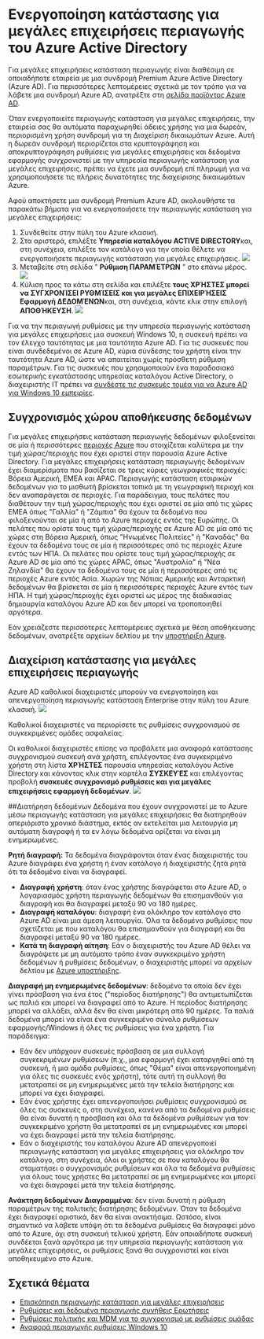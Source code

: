<properties
    pageTitle="Ενεργοποίηση κατάστασης για μεγάλες επιχειρήσεις περιαγωγής του Azure Active Directory | Microsoft Azure"
    description="Συνήθεις ερωτήσεις σχετικά με τις ρυθμίσεις για μεγάλες επιχειρήσεις κατάσταση περιαγωγής σε συσκευές με Windows. Για μεγάλες επιχειρήσεις κατάσταση περιαγωγής παρέχει στους χρήστες μια ενοποιημένη εμπειρία όλες τις συσκευές Windows τους και μειώνει το χρόνο που χρειάζεται για τη ρύθμιση παραμέτρων μιας νέας συσκευής."
    services="active-directory"
    keywords="για μεγάλες επιχειρήσεις κατάσταση περιαγωγής, cloud των windows και τον τρόπο ενεργοποίησης περιαγωγής κατάσταση για μεγάλες επιχειρήσεις"
    documentationCenter=""
    authors="femila"
    manager="swadhwa"
    editor="curtand"/>

<tags
    ms.service="active-directory"  
    ms.workload="identity"
    ms.tgt_pltfrm="na"
    ms.devlang="na"
    ms.topic="article"
    ms.date="09/27/2016"
    ms.author="femila"/>



# <a name="enable-enterprise-state-roaming-in-azure-active-directory"></a>Ενεργοποίηση κατάστασης για μεγάλες επιχειρήσεις περιαγωγής του Azure Active Directory

Για μεγάλες επιχειρήσεις κατάσταση περιαγωγής είναι διαθέσιμη σε οποιαδήποτε εταιρεία με μια συνδρομή Premium Azure Active Directory (Azure AD). Για περισσότερες λεπτομέρειες σχετικά με τον τρόπο για να λάβετε μια συνδρομή Azure AD, ανατρέξτε στη [σελίδα προϊόντος Azure AD](https://azure.microsoft.com/services/active-directory).

Όταν ενεργοποιείτε περιαγωγής κατάσταση για μεγάλες επιχειρήσεις, την εταιρεία σας θα αυτόματα παραχωρηθεί άδειες χρήσης για μια δωρεάν, περιορισμένη χρήση συνδρομή για τη Διαχείριση δικαιωμάτων Azure. Αυτή η δωρεάν συνδρομή περιορίζεται στα κρυπτογράφηση και αποκρυπτογράφηση ρυθμίσεις για μεγάλες επιχειρήσεις και δεδομένα εφαρμογής συγχρονιστεί με την υπηρεσία περιαγωγής κατάσταση για μεγάλες επιχειρήσεις. πρέπει να έχετε μια συνδρομή επί πληρωμή για να χρησιμοποιήσετε τις πλήρεις δυνατότητες της διαχείρισης δικαιωμάτων Azure.

Αφού αποκτήσετε μια συνδρομή Premium Azure AD, ακολουθήστε τα παρακάτω βήματα για να ενεργοποιήσετε την περιαγωγής κατάσταση για μεγάλες επιχειρήσεις:

1. Συνδεθείτε στην πύλη του Azure κλασική.
2. Στα αριστερά, επιλέξτε **Υπηρεσία καταλόγου ACTIVE DIRECTORY**και, στη συνέχεια, επιλέξτε τον κατάλογο για την οποία θέλετε να ενεργοποιήσετε περιαγωγής κατάσταση για μεγάλες επιχειρήσεις.
![](./media/active-directory-enterprise-state-roaming/active-directory-enterprise-state-roaming.png)
3. Μεταβείτε στη σελίδα " **Ρύθμιση ΠΑΡΑΜΈΤΡΩΝ** " στο επάνω μέρος.
![](./media/active-directory-enterprise-state-roaming/active-directory-enterprise-state-roaming-configure.png)
4.  Κύλιση προς τα κάτω στη σελίδα και επιλέξτε **τους ΧΡΉΣΤΕΣ μπορεί να ΣΥΓΧΡΟΝΊΣΕΙ ΡΥΘΜΊΣΕΙΣ και για μεγάλες ΕΠΙΧΕΙΡΉΣΕΙΣ Εφαρμογή ΔΕΔΟΜΈΝΩΝ**και, στη συνέχεια, κάντε κλικ στην επιλογή **ΑΠΟΘΉΚΕΥΣΗ**.
![](./media/active-directory-enterprise-state-roaming/active-directory-enterprise-state-roaming-select-all-sync-settings.png)

Για να την περιαγωγή ρυθμίσεις με την υπηρεσία περιαγωγής κατάσταση για μεγάλες επιχειρήσεις μια συσκευή Windows 10, η συσκευή πρέπει να τον έλεγχο ταυτότητας με μια ταυτότητα Azure AD. Για τις συσκευές που είναι συνδεδεμένοι σε Azure AD, κύρια σύνδεσης του χρήστη είναι την ταυτότητα Azure AD, ώστε να απαιτείται χωρίς πρόσθετη ρύθμιση παραμέτρων. Για τις συσκευές που χρησιμοποιούν ένα παραδοσιακό εσωτερικής εγκατάστασης υπηρεσίας καταλόγου Active Directory, ο διαχειριστής IT πρέπει να [συνδέστε τις συσκευές τομέα για να Azure AD για Windows 10 εμπειρίες](active-directory-azureadjoin-devices-group-policy.md).

## <a name="sync-data-storage"></a>Συγχρονισμός χώρου αποθήκευσης δεδομένων
Για μεγάλες επιχειρήσεις κατάσταση περιαγωγής δεδομένων φιλοξενείται σε μία ή περισσότερες [περιοχές Azure](https://azure.microsoft.com/regions/ ) που στοιχίζεται καλύτερα με την τιμή χώρας/περιοχής που έχει οριστεί στην παρουσία Azure Active Directory. Για μεγάλες επιχειρήσεις κατάσταση περιαγωγής δεδομένων έχει διαμερίσματα που βασίζεται σε τρεις κύριες γεωγραφικές περιοχές: Βόρεια Αμερική, EMEA και APAC. Περιαγωγής κατάσταση εταιρικών δεδομένων για το μισθωτή βρίσκεται τοπικά με τη γεωγραφική περιοχή και δεν αναπαράγεται σε περιοχές.  Για παράδειγμα, τους πελάτες που διαθέτουν την τιμή χώρας/περιοχής που έχει οριστεί σε μία από τις χώρες EMEA όπως "Γαλλία" ή "Ζάμπια" θα έχουν τα δεδομένα που φιλοξενούνται σε μία ή από το Azure περιοχές εντός της Ευρώπης.  Οι πελάτες που ορίστε τους τιμή χώρας/περιοχής σε Azure AD σε μία από τις χώρες στη Βόρεια Αμερική, όπως "Ηνωμένες Πολιτείες" ή "Καναδάς" θα έχουν τα δεδομένα τους σε μία ή περισσότερες από τις περιοχές Azure εντός των ΗΠΑ.  Οι πελάτες που ορίστε τους τιμή χώρας/περιοχής σε Azure AD σε μία από τις χώρες APAC, όπως "Αυστραλία" ή "Νέα Ζηλανδία" θα έχουν τα δεδομένα τους σε μία ή περισσότερες από τις περιοχές Azure εντός Ασία.  Χωρών της Νότιας Αμερικής και Ανταρκτική δεδομένων θα βρίσκεται σε μία ή περισσότερες περιοχές Azure εντός των ΗΠΑ.  Η τιμή χώρας/περιοχής έχει οριστεί ως μέρος της διαδικασίας δημιουργία καταλόγου Azure AD και δεν μπορεί να τροποποιηθεί αργότερα. 

Εάν χρειάζεστε περισσότερες λεπτομέρειες σχετικά με θέση αποθήκευσης δεδομένων, ανατρέξτε αρχείων δελτίου με την [υποστήριξη Azure](https://azure.microsoft.com/support/options/).

## <a name="manage-enterprise-state-roaming"></a>Διαχείριση κατάστασης για μεγάλες επιχειρήσεις περιαγωγής
Azure AD καθολικοί διαχειριστές μπορούν να ενεργοποίηση και απενεργοποίηση περιαγωγής κατάσταση Enterprise στην πύλη του Azure κλασική.
![](./media/active-directory-enterprise-state-roaming/active-directory-enterprise-state-roaming-manage.png)

Καθολικοί διαχειριστές να περιορίσετε τις ρυθμίσεις συγχρονισμού σε συγκεκριμένες ομάδες ασφαλείας.

Οι καθολικοί διαχειριστές επίσης να προβάλετε μια αναφορά κατάστασης συγχρονισμού συσκευή ανά χρήστη, επιλέγοντας ένα συγκεκριμένο χρήστη στη λίστα **ΧΡΉΣΤΕΣ** παρουσία υπηρεσίας καταλόγου Active Directory και κάνοντας κλικ στην καρτέλα **ΣΥΣΚΕΥΈΣ** και επιλέγοντας προβολή **συσκευές συγχρονισμό ρυθμίσεις και για μεγάλες επιχειρήσεις εφαρμογή δεδομένων**.
![](./media/active-directory-enterprise-state-roaming/active-directory-enterprise-state-roaming-device-sync-settings.png)

##<a name="data-retention"></a>Διατήρηση δεδομένων
Δεδομένα που έχουν συγχρονιστεί με το Azure μέσω περιαγωγής κατάσταση για μεγάλες επιχειρήσεις θα διατηρηθούν απεριόριστο χρονικό διάστημα, εκτός αν εκτελείται μια λειτουργία μη αυτόματη διαγραφή ή τα εν λόγω δεδομένα ορίζεται να είναι μη ενημερωμένες. 

**Ρητή διαγραφή:** Τα δεδομένα διαγράφονται όταν ένας διαχειριστής του Azure διαγράφει ένα χρήστη ή έναν κατάλογο ή διαχειριστής ζητά ρητά ότι τα δεδομένα είναι να διαγραφεί.

- **Διαγραφή χρήστη**: όταν ένας χρήστης διαγράφεται στο Azure AD, ο λογαριασμός χρήστη περιαγωγής δεδομένων θα επισημανθούν για διαγραφή και θα διαγραφεί μεταξύ 90 να 180 ημέρες. 
- **Διαγραφή καταλόγου**: διαγραφή ένα ολόκληρο τον κατάλογο στο Azure AD είναι μια άμεση λειτουργία. Όλα τα δεδομένα ρυθμίσεις που σχετίζεται με που καταλόγου θα επισημανθούν για διαγραφή και θα διαγραφεί μεταξύ 90 να 180 ημέρες. 
- **Κατά τη διαγραφή αίτηση**: Εάν ο διαχειριστής του Azure AD θέλει να διαγράψετε με μη αυτόματο τρόπο έναν συγκεκριμένο χρήστη δεδομένων ή ρυθμίσεις δεδομένων, ο διαχειριστής μπορεί να αρχείων δελτίου με [Azure υποστήριξης](https://azure.microsoft.com/support/). 

**Διαγραφή μη ενημερωμένες δεδομένων**: δεδομένα τα οποία δεν έχει γίνει πρόσβαση για ένα έτος ("περίοδος διατήρησης") θα αντιμετωπίζεται ως παλιά και μπορεί να διαγραφεί από το Azure. Η περίοδος διατήρησης μπορεί να αλλάξει, αλλά δεν θα είναι μικρότερη από 90 ημέρες. Τα παλιά δεδομένα μπορεί να είναι ένα συγκεκριμένο σύνολο ρυθμίσεων εφαρμογής/Windows ή όλες τις ρυθμίσεις για ένα χρήστη. Για παράδειγμα:
 
- Εάν δεν υπάρχουν συσκευές πρόσβαση σε μια συλλογή συγκεκριμένων ρυθμίσεων (π.χ., μια εφαρμογή έχει καταργηθεί από τη συσκευή, ή μια ομάδα ρυθμίσεις, όπως "Θέμα" είναι απενεργοποιημένη για όλες τις συσκευές ενός χρήστη), τότε αυτή τη συλλογή θα μετατραπεί σε μη ενημερωμένες μετά την τελεία διατήρησης και μπορεί να έχει διαγραφεί. 
- Εάν ένας χρήστης έχει απενεργοποιήσει ρυθμίσεις συγχρονισμού σε όλες τις συσκευές ο, στη συνέχεια, κανένα από τα δεδομένα ρυθμίσεις θα είναι δυνατή η πρόσβαση και όλα τα δεδομένα ρυθμίσεων για τον συγκεκριμένο χρήστη θα μετατραπεί σε μη ενημερωμένες και μπορεί να έχει διαγραφεί μετά την τελεία διατήρησης. 
- Εάν ο διαχειριστής του καταλόγου Azure AD απενεργοποιεί περιαγωγής κατάσταση για μεγάλες επιχειρήσεις για ολόκληρο τον κατάλογο, στη συνέχεια, όλοι οι χρήστες σε που καταλόγου θα σταματήσει ο συγχρονισμός ρυθμίσεων και όλα τα δεδομένα ρυθμίσεις για όλους τους χρήστες θα μετατραπεί σε μη ενημερωμένες και μπορεί να έχει διαγραφεί μετά την τελεία διατήρησης. 

**Ανάκτηση δεδομένων Διαγραμμένα**: δεν είναι δυνατή η ρύθμιση παραμέτρων της πολιτικής διατήρησης δεδομένων. Όταν τα δεδομένα έχει διαγραφεί οριστικά, δεν θα είναι ανακτήσιμα. Ωστόσο, είναι σημαντικό να λάβετε υπόψη ότι τα δεδομένα ρυθμίσεις θα διαγραφεί μόνο από το Azure, όχι στη συσκευή τελικού χρήστη. Εάν οποιαδήποτε συσκευή συνδέεται ξανά αργότερα με την υπηρεσία περιαγωγής κατάσταση για μεγάλες επιχειρήσεις, οι ρυθμίσεις ξανά θα συγχρονιστεί και είναι αποθηκευμένο στο Azure.


## <a name="related-topics"></a>Σχετικά θέματα
- [Επισκόπηση περιαγωγής κατάσταση για μεγάλες επιχειρήσεις](active-directory-windows-enterprise-state-roaming-overview.md)
- [Ρυθμίσεις και δεδομένα περιαγωγής συνήθεις Ερωτήσεις](active-directory-windows-enterprise-state-roaming-faqs.md)
- [Ρυθμίσεις πολιτικής και MDM για το συγχρονισμό με ρυθμίσεις ομάδας](active-directory-windows-enterprise-state-roaming-group-policy-settings.md)
- [Αναφορά περιαγωγής ρυθμίσεις Windows 10](active-directory-windows-enterprise-state-roaming-windows-settings-reference.md)
